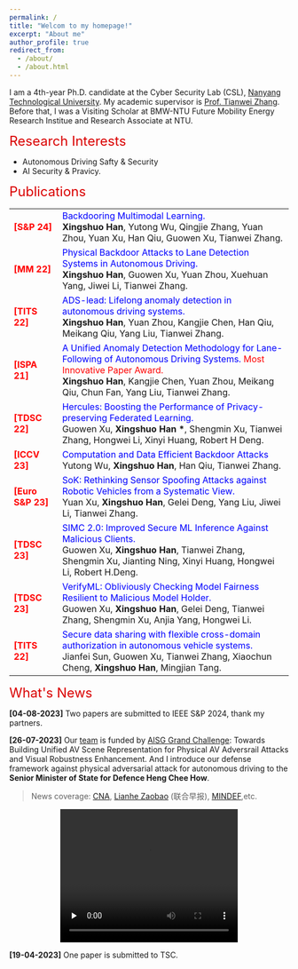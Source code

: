 ```yaml
---
permalink: /
title: "Welcom to my homepage!"
excerpt: "About me"
author_profile: true
redirect_from: 
  - /about/
  - /about.html
---
```


I am a 4th-year Ph.D. candidate at the Cyber Security Lab (CSL), [Nanyang Technological University](https://www.ntu.edu.sg/). My academic supervisor is [Prof. Tianwei Zhang](https://personal.ntu.edu.sg/tianwei.zhang/). Before that, I was a Visiting Scholar at BMW-NTU Future Mobility Energy Research Institue and Research Associate at NTU. 

<font color=dark size=5> Research Interests </font>
+ Autonomous Driving Safty & Security
+ AI Security & Pravicy. 

<font color=dark size=5> Publications </font>

<style>
    th, td {
        border: none;
    }
</style>

|||
|----|----|
|<font color='red'>**[S&P 24]** </font>|<font color='blue'> Backdooring Multimodal Learning.</font>  <br>**Xingshuo Han**, Yutong Wu, Qingjie Zhang, Yuan Zhou, Yuan Xu, Han Qiu, Guowen Xu, Tianwei Zhang. |
|<font color='red'>**[MM 22]**</font>| <font color='blue'>Physical Backdoor Attacks to Lane Detection Systems in Autonomous Driving. </font> <br> **Xingshuo Han**, Guowen Xu, Yuan Zhou, Xuehuan Yang, Jiwei Li, Tianwei Zhang.  |
|<font color='red'>**[TITS 22]**</font>| <font color='blue'>ADS-lead: Lifelong anomaly detection in autonomous driving systems. </font> <br> **Xingshuo Han**, Yuan Zhou, Kangjie Chen, Han Qiu, Meikang Qiu, Yang Liu, Tianwei Zhang. |
|<font color='red'>**[ISPA 21]** </font>| <font color='blue'>A Unified Anomaly Detection Methodology for Lane-Following of Autonomous Driving Systems.<font color='red'> Most Innovative Paper Award. </font> </font> <br> **Xingshuo Han**, Kangjie Chen, Yuan Zhou, Meikang Qiu, Chun Fan,  Yang Liu,  Tianwei Zhang.  |
|<font color='red'>**[TDSC 22]** </font>| <font color='blue'>Hercules: Boosting the Performance of Privacy-preserving Federated Learning. </font> <br>  Guowen Xu, __Xingshuo Han *__, Shengmin Xu, Tianwei Zhang, Hongwei Li, Xinyi Huang, Robert H Deng. |
|<font color='red'>**[ICCV 23]**</font>| <font color='blue'>Computation and Data Efficient Backdoor Attacks  </font> <br>  Yutong Wu,  **Xingshuo Han**, Han Qiu, Tianwei Zhang.|
|<font color='red'>**[Euro S&P 23]**</font>| <font color='blue'>SoK: Rethinking Sensor Spoofing Attacks against Robotic Vehicles from a Systematic View. </font> <br> Yuan Xu, **Xingshuo Han**, Gelei Deng, Yang Liu, Jiwei Li, Tianwei Zhang. |
|<font color='red'>**[TDSC 23]**</font> | <font color='blue'>SIMC 2.0: Improved Secure ML Inference Against Malicious Clients. </font> <br> Guowen Xu,  **Xingshuo Han**, Tianwei Zhang, Shengmin Xu, Jianting Ning, Xinyi Huang, Hongwei Li, Robert H.Deng. |
|<font color='red'>**[TDSC 23]** </font>|<font color='blue'>VerifyML: Obliviously Checking Model Fairness Resilient to Malicious Model Holder. </font> <br>Guowen Xu,  **Xingshuo Han**, Gelei Deng, Tianwei Zhang, Shengmin Xu, Anjia Yang, Hongwei Li. |
|<font color='red'>**[TITS 22]**</font>|<font color='blue'> Secure data sharing with flexible cross-domain authorization in autonomous vehicle systems. </font> <br> Jianfei Sun, Guowen Xu, Tianwei Zhang, Xiaochun Cheng, **Xingshuo Han**, Mingjian Tang.|

<font color=dark size=5> What's News </font>

**[04-08-2023]** Two papers are submitted to IEEE S&P 2024, thank my partners.

**[26-07-2023]** Our [team](https://personal.ntu.edu.sg/tianwei.zhang/research.html) is funded by [AISG Grand Challenge](https://aisingapore.org/technology/grand-challenges/): Towards Building Unified AV Scene Representation for Physical AV Adversrail Attacks and Visual Robustness Enhancement. And I introduce our defense framework against physical adversarial attack for autonomous driving to the **Senior Minister of State for Defence Heng Chee How**.
> News coverage: [CNA](https://www.youtube.com/watch?v=6zbpUcAeF8Y&t=16s), [Lianhe Zaobao](https://www.zaobao.com.sg/realtime/singapore/story20230726-1417558) (联合早报), [MINDEF](https://www.mindef.gov.sg/web/portal/mindef/news-and-events/latest-releases/article-detail/2023/July/26jul23_speech),etc. 

<div align=center>
<video id="video" width="320" height="240" autoplay="autoplay" loop = "loop" controls="" preload="none" poster="">
      <source src="../images/AISG.mp4" type="video/mp4" >
</videos>
</div>

**[19-04-2023]** One paper is submitted to TSC.


<!-- Our project entitled "A Unified Defense Framework against Physical Adversarial Attacks to Autonomous Driving" -->